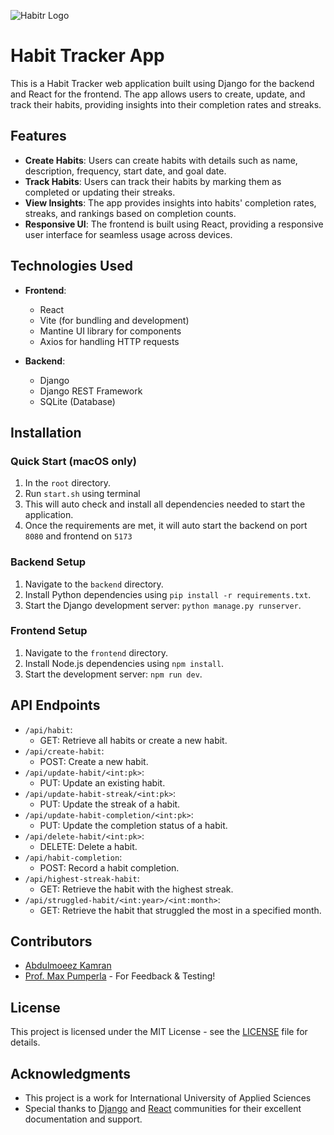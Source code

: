 ![Habitr Logo](https://i.ibb.co/VxkvV4C/habitr-white-solid.png)
# Habit Tracker App

This is a Habit Tracker web application built using Django for the backend and React for the frontend. The app allows users to create, update, and track their habits, providing insights into their completion rates and streaks.

## Features

- **Create Habits**: Users can create habits with details such as name, description, frequency, start date, and goal date.
- **Track Habits**: Users can track their habits by marking them as completed or updating their streaks.
- **View Insights**: The app provides insights into habits' completion rates, streaks, and rankings based on completion counts.
- **Responsive UI**: The frontend is built using React, providing a responsive user interface for seamless usage across devices.

## Technologies Used

- **Frontend**:
  - React
  - Vite (for bundling and development)
  - Mantine UI library for components
  - Axios for handling HTTP requests

- **Backend**:
  - Django
  - Django REST Framework
  - SQLite (Database)
  
## Installation

### Quick Start (macOS only)
1. In the `root` directory.
2. Run `start.sh` using terminal
3. This will auto check and install all dependencies needed to start the application.
4. Once the requirements are met, it will auto start the backend on port `8080` and frontend on `5173`

### Backend Setup
1. Navigate to the `backend` directory.
2. Install Python dependencies using `pip install -r requirements.txt`.
3. Start the Django development server: `python manage.py runserver`.

### Frontend Setup
1. Navigate to the `frontend` directory.
2. Install Node.js dependencies using `npm install`.
3. Start the development server: `npm run dev`.

## API Endpoints

- `/api/habit`: 
  - GET: Retrieve all habits or create a new habit.
- `/api/create-habit`: 
  - POST: Create a new habit.
- `/api/update-habit/<int:pk>`: 
  - PUT: Update an existing habit.
- `/api/update-habit-streak/<int:pk>`: 
  - PUT: Update the streak of a habit.
- `/api/update-habit-completion/<int:pk>`: 
  - PUT: Update the completion status of a habit.
- `/api/delete-habit/<int:pk>`: 
  - DELETE: Delete a habit.
- `/api/habit-completion`: 
  - POST: Record a habit completion.
- `/api/highest-streak-habit`: 
  - GET: Retrieve the habit with the highest streak.
- `/api/struggled-habit/<int:year>/<int:month>`: 
  - GET: Retrieve the habit that struggled the most in a specified month.

## Contributors

- [Abdulmoeez Kamran](https://github.com/moizkamran)
- [Prof. Max Pumperla](https://github.com/maxpumperla) - For Feedback & Testing!

## License

This project is licensed under the MIT License - see the [LICENSE](LICENSE) file for details.

## Acknowledgments

- This project is a work for International University of Applied Sciences
- Special thanks to [Django](https://www.djangoproject.com/) and [React](https://reactjs.org/) communities for their excellent documentation and support.
  

